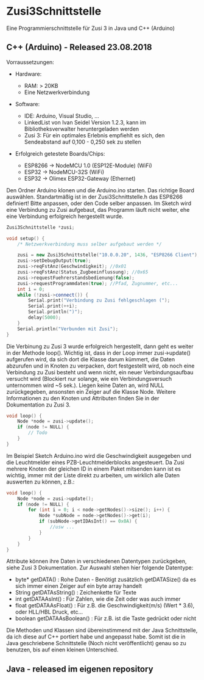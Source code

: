 # Zusi3Schnittstelle
Eine Programmierschnittstelle für Zusi 3 in Java und C++ (Arduino)

## C++ (Arduino) - Released 23.08.2018

Vorraussetzungen:
  - Hardware:
    - RAM: > 20KB
    - Eine Netzwerkverbindung
  
  - Software:
    - IDE: Arduino, Visual Studio, ...
    - LinkedList von Ivan Seidel Version 1.2.3, kann im Bibliotheksverwalter heruntergeladen werden
    - Zusi 3: Für ein optimales Erlebnis empfiehlt es sich, den Sendeabstand auf 0,100 - 0,250 sek zu stellen

  - Erfolgreich getestete Boards/Chips:
    - ESP8266 -> NodeMCU 1.0 (ESP12E-Module) (WiFi)
    - ESP32   -> NodeMCU-32S (WiFi)
    - ESP32   -> Olimex ESP32-Gateway (Ethernet)


Den Ordner Arduino klonen und die Arduino.ino starten. Das richtige Board auswählen.
Standartmäßig ist in der Zusi3Schnittstelle.h das ESP8266 definiert! Bitte anpassen, oder den Code selber anpassen.
Im Sketch wird eine Verbindung zu Zusi aufgebaut, das Programm läuft nicht weiter, ehe eine Verbindung erfolgreich hergestellt wurde.

```c++
Zusi3Schnittstelle *zusi;

void setup() {
	/* Netzwerkverbindung muss selber aufgebaut werden */

	zusi = new Zusi3Schnittstelle("10.0.0.20", 1436, "ESP8266 Client");
	zusi->setDebugOutput(true);
	zusi->reqFstAnz(Geschwindigkeit); //0x01
	zusi->reqFstAnz(Status_Zugbeeinflussung); //0x65
	zusi->requestFuehrerstandsbedienung(false);
	zusi->requestProgrammdaten(true); //Pfad, Zugnummer, etc...
	int i = 0;
	while (!zusi->connect()) {
		Serial.print("Verbindung zu Zusi fehlgeschlagen (");
		Serial.print(++i);
		Serial.println(")");
		delay(5000);
	}
	Serial.println("Verbunden mit Zusi");
}
```

Die Verbinung zu Zusi 3 wurde erfolgreich hergestellt, dann geht es weiter in der Methode loop().
Wichtig ist, dass in der Loop immer zusi->update() aufgerufen wird, da sich dort die Klasse darum kümmert, die Daten abzurufen und in Knoten zu verpacken, dort festgestellt wird, ob noch eine Verbindung zu Zusi besteht und wenn nicht, ein neuer Verbindungsaufbau versucht wird (Blockiert nur solange, wie ein Verbindungsversuch unternommen wird ~5 sek.). Liegen keine Daten an, wird NULL zurückgegeben, ansonsten ein Zeiger auf die Klasse Node.
Weitere Informationen zu den Knoten und Attributen finden Sie in der Dokumentation zu Zusi 3.

```c++
void loop() {
	Node *node = zusi->update();
	if (node != NULL) {
		// Todo
	}
}
```
Im Beispiel Sketch Arduino.ino wird die Geschwindigkeit ausgegeben und die Leuchtmelder eines PZB-Leuchtmelderblocks angesteuert.
Da Zusi mehrere Knoten der gleichen ID in einem Paket mitsenden kann ist es wichtig, immer mit der Liste direkt zu arbeiten, um wirklich alle Daten auswerten zu können, z.B.:
```c++
void loop() {
	Node *node = zusi->update();
	if (node != NULL) {
		for (int i = 0; i < node->getNodes()->size(); i++) {
			Node *subNode = node->getNodes()->get(i);
			if (subNode->getIDAsInt() == 0x0A) {
				//usw ...
			}
		}
	}
}
```
Attribute können ihre Daten in verschiedenen Datentypen zurückgeben, siehe Zusi 3 Dokumentation.
Zur Auswahl stehen hier folgende Datentype:
  - byte* getDATA() : Rohe Daten - Benötigt zusätzlich getDATASize() da es sich immer einen Zeiger auf ein byte array handelt
  - String getDATAsString() : Zeichenkette für Texte
  - int getDATAAsInt() : Für Zahlen, wie die Zeit oder was auch immer
  - float getDATAAsFloat() : Für z.B. die Geschwindigkeit(m/s) (Wert * 3.6), oder HLL/HBL Druck, etc...
  - boolean getDATAAsBoolean() : Für z.B. ist die Taste gedrückt oder nicht
  
  Die Methoden und Klassen sind übereinstimmend mit der Java Schnittstelle, da ich diese auf C++ portiert habe und angepasst habe. Somit ist die in Java geschriebene Schnittstelle (Noch nicht veröffentlicht) genau so zu benutzen, bis auf einen kleinen Unterschied.

## Java - released im eigenen repository
